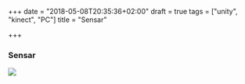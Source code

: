 +++
date = "2018-05-08T20:35:36+02:00"
draft = true
tags = ["unity", "kinect", "PC"]
title = "Sensar"

+++
### Sensar

![](/uploads/2018/05/08/sensar1.png)